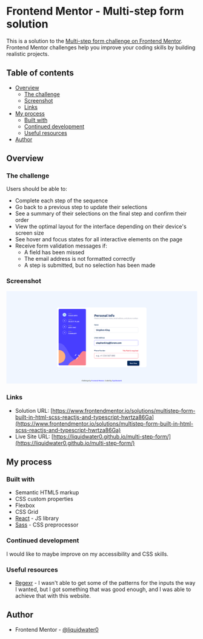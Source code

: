 # Frontend Mentor - Multi-step form solution

This is a solution to the [Multi-step form challenge on Frontend Mentor](https://www.frontendmentor.io/challenges/multistep-form-YVAnSdqQBJ). Frontend Mentor challenges help you improve your coding skills by building realistic projects. 

## Table of contents

- [Overview](#overview)
  - [The challenge](#the-challenge)
  - [Screenshot](#screenshot)
  - [Links](#links)
- [My process](#my-process)
  - [Built with](#built-with)
  - [Continued development](#continued-development)
  - [Useful resources](#useful-resources)
- [Author](#author)

## Overview

### The challenge

Users should be able to:

- Complete each step of the sequence
- Go back to a previous step to update their selections
- See a summary of their selections on the final step and confirm their order
- View the optimal layout for the interface depending on their device's screen size
- See hover and focus states for all interactive elements on the page
- Receive form validation messages if:
  - A field has been missed
  - The email address is not formatted correctly
  - A step is submitted, but no selection has been made

### Screenshot

![](screenshot.png)

### Links

- Solution URL: [https://www.frontendmentor.io/solutions/multistep-form-built-in-html-scss-reactjs-and-typescript-hwrtza86Ga](https://www.frontendmentor.io/solutions/multistep-form-built-in-html-scss-reactjs-and-typescript-hwrtza86Ga)
- Live Site URL: [https://liquidwater0.github.io/multi-step-form/](https://liquidwater0.github.io/multi-step-form/)

## My process

### Built with

- Semantic HTML5 markup
- CSS custom properties
- Flexbox
- CSS Grid
- [React](https://reactjs.org/) - JS library
- [Sass](https://sass-lang.com/) - CSS preprocessor

### Continued development

I would like to maybe improve on my accessibility and CSS skills.

### Useful resources

- [Regexr](https://regexr.com/) - I wasn't able to get some of the patterns for the inputs the way I wanted, but I got something that was good enough, and I was able to achieve that with this website.

## Author

- Frontend Mentor - [@liquidwater0](https://www.frontendmentor.io/profile/liquidwater0)